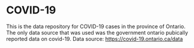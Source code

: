 # COVID-19
This is the data repository for COVID-19 cases in the province of Ontario. The only data source that was used was the government ontario pubically reported data on covid-19. 
Data source: https://covid-19.ontario.ca/data

